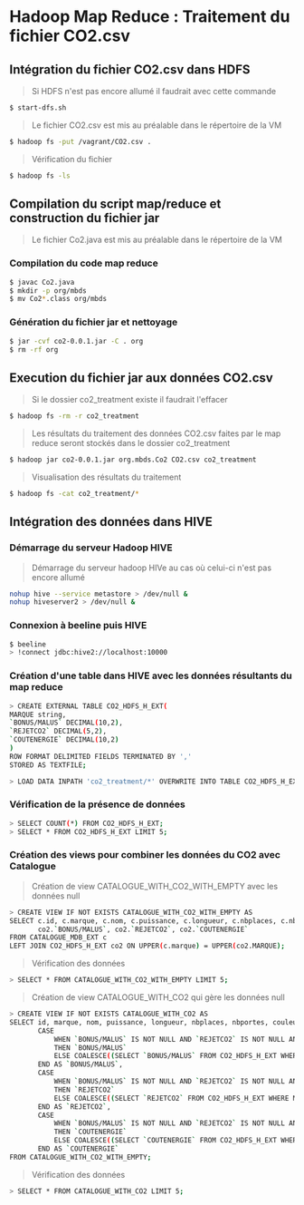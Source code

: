 # Hadoop Map Reduce : Traitement du fichier CO2.csv

## Intégration du fichier CO2.csv dans HDFS

> Si HDFS n'est pas encore allumé il faudrait avec cette commande 

```bash
$ start-dfs.sh
```
> Le fichier CO2.csv est mis au préalable dans le répertoire de la VM

```bash
$ hadoop fs -put /vagrant/CO2.csv .
```
> Vérification du fichier 

```bash
$ hadoop fs -ls
```

## Compilation du script map/reduce et construction du fichier jar

> Le fichier Co2.java est mis au préalable dans le répertoire de la VM

### Compilation du code map reduce

```bash
$ javac Co2.java
$ mkdir -p org/mbds
$ mv Co2*.class org/mbds
```

### Génération du fichier jar et nettoyage

```bash
$ jar -cvf co2-0.0.1.jar -C . org
$ rm -rf org
```

## Execution du fichier jar aux données CO2.csv
> Si le dossier co2_treatment existe il faudrait l'effacer 

```bash
$ hadoop fs -rm -r co2_treatment
```
> Les résultats du traitement des données CO2.csv faites par le map reduce seront stockés dans le dossier co2_treatment

```bash
$ hadoop jar co2-0.0.1.jar org.mbds.Co2 CO2.csv co2_treatment
```

> Visualisation des résultats du traitement 

```bash
$ hadoop fs -cat co2_treatment/*
```

## Intégration des données dans HIVE

### Démarrage du serveur Hadoop HIVE 

> Démarrage du serveur hadoop HIVe au cas où celui-ci n'est pas encore allumé

```bash
nohup hive --service metastore > /dev/null &
nohup hiveserver2 > /dev/null &
```

### Connexion à beeline puis HIVE

```bash
$ beeline
> !connect jdbc:hive2://localhost:10000
```

### Création d'une table dans HIVE avec les données résultants du map reduce

```bash
> CREATE EXTERNAL TABLE CO2_HDFS_H_EXT(
MARQUE string,
`BONUS/MALUS` DECIMAL(10,2),
`REJETCO2` DECIMAL(5,2),
`COUTENERGIE` DECIMAL(10,2)
)
ROW FORMAT DELIMITED FIELDS TERMINATED BY ','
STORED AS TEXTFILE;

> LOAD DATA INPATH 'co2_treatment/*' OVERWRITE INTO TABLE CO2_HDFS_H_EXT;
```

### Vérification de la présence de données 

```bash
> SELECT COUNT(*) FROM CO2_HDFS_H_EXT;
> SELECT * FROM CO2_HDFS_H_EXT LIMIT 5;
```

### Création des views pour combiner les données du CO2 avec Catalogue

> Création de view CATALOGUE_WITH_CO2_WITH_EMPTY avec les données null
```bash
> CREATE VIEW IF NOT EXISTS CATALOGUE_WITH_CO2_WITH_EMPTY AS
SELECT c.id, c.marque, c.nom, c.puissance, c.longueur, c.nbplaces, c.nbportes, c.couleur, c.occasion, c.prix, 
       co2.`BONUS/MALUS`, co2.`REJETCO2`, co2.`COUTENERGIE`
FROM CATALOGUE_MDB_EXT c
LEFT JOIN CO2_HDFS_H_EXT co2 ON UPPER(c.marque) = UPPER(co2.MARQUE);
```
> Vérification des données
```bash
> SELECT * FROM CATALOGUE_WITH_CO2_WITH_EMPTY LIMIT 5;
```
> Création de view CATALOGUE_WITH_CO2 qui gère les données null
```bash
> CREATE VIEW IF NOT EXISTS CATALOGUE_WITH_CO2 AS
SELECT id, marque, nom, puissance, longueur, nbplaces, nbportes, couleur, occasion, prix,
       CASE
           WHEN `BONUS/MALUS` IS NOT NULL AND `REJETCO2` IS NOT NULL AND `COUTENERGIE` IS NOT NULL
           THEN `BONUS/MALUS`
           ELSE COALESCE((SELECT `BONUS/MALUS` FROM CO2_HDFS_H_EXT WHERE MARQUE IS NULL LIMIT 1), 0)
       END AS `BONUS/MALUS`,
       CASE
           WHEN `BONUS/MALUS` IS NOT NULL AND `REJETCO2` IS NOT NULL AND `COUTENERGIE` IS NOT NULL
           THEN `REJETCO2`
           ELSE COALESCE((SELECT `REJETCO2` FROM CO2_HDFS_H_EXT WHERE MARQUE IS NULL LIMIT 1), 0)
       END AS `REJETCO2`,
       CASE
           WHEN `BONUS/MALUS` IS NOT NULL AND `REJETCO2` IS NOT NULL AND `COUTENERGIE` IS NOT NULL
           THEN `COUTENERGIE`
           ELSE COALESCE((SELECT `COUTENERGIE` FROM CO2_HDFS_H_EXT WHERE MARQUE IS NULL LIMIT 1), 0)
       END AS `COUTENERGIE`
FROM CATALOGUE_WITH_CO2_WITH_EMPTY;
```

> Vérification des données
```bash
> SELECT * FROM CATALOGUE_WITH_CO2 LIMIT 5;
```